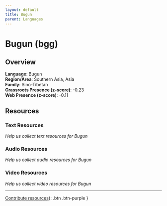 ```yaml
---
layout: default
title: Bugun
parent: Languages
---
```


# Bugun (bgg)

## Overview

**Language**: Bugun  
**Region/Area**: Southern Asia, Asia  
**Family**: Sino-Tibetan  
**Grassroots Presence (z-score)**: -0.23  
**Web Presence (z-score)**: -0.11  

## Resources

### Text Resources
*Help us collect text resources for Bugun*

### Audio Resources
*Help us collect audio resources for Bugun*

### Video Resources
*Help us collect video resources for Bugun*

---

[Contribute resources](https://forms.office.com/e/1SfLJx3u1r){: .btn .btn-purple }
